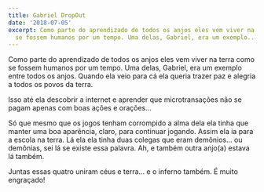 ```yaml
---
title: Gabriel DropOut
date: '2018-07-05'
excerpt: Como parte do aprendizado de todos os anjos eles vem viver na terra como
  se fossem humanos por um tempo. Uma delas, Gabriel, era um exemplo...
---
```




Como parte do aprendizado de todos os anjos eles vem viver na terra como se fossem humanos por um tempo. Uma delas, Gabriel, era um exemplo entre todos os anjos. Quando ela veio para cá ela queria trazer paz e alegria a todos os povos da terra.

Isso até ela descobrir a internet e aprender que microtransações não se pagam apenas com boas ações e orações...

Só que mesmo que os jogos tenham corrompido a alma dela ela tinha que manter uma boa aparência, claro, para continuar jogando. Assim ela ia para a escola na terra. Lá ela ela tinha duas colegas que eram demônios... ou demônias, sei lá se existe essa palavra. Ah, e também outra anjo(a) estava lá também.

Juntas essas quatro uniram céus e terra... e o inferno também. É muito engraçado!

